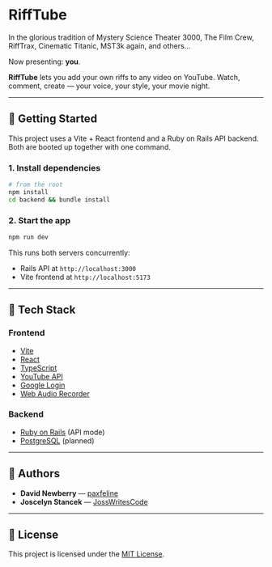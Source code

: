 # RiffTube

In the glorious tradition of Mystery Science Theater 3000, The Film Crew, RiffTrax, Cinematic Titanic, MST3k again, and others...

Now presenting: **you**.

**RiffTube** lets you add your own riffs to any video on YouTube. Watch, comment, create — your voice, your style, your movie night.

---

## 🚀 Getting Started

This project uses a Vite + React frontend and a Ruby on Rails API backend. Both are booted up together with one command.

### 1. Install dependencies

```bash
# from the root
npm install
cd backend && bundle install
```

### 2. Start the app

```bash
npm run dev
```

This runs both servers concurrently:

- Rails API at `http://localhost:3000`
- Vite frontend at `http://localhost:5173`

---

## 🧱 Tech Stack

### Frontend
- [Vite](https://vitejs.dev/)
- [React](https://reactjs.org/)
- [TypeScript](https://www.typescriptlang.org/)
- [YouTube API](https://developers.google.com/youtube/v3)
- [Google Login](https://developers.google.com/identity)
- [Web Audio Recorder](https://github.com/higuma/web-audio-recorder-js)

### Backend
- [Ruby on Rails](https://rubyonrails.org/) (API mode)
- [PostgreSQL](https://www.postgresql.org/) (planned)

---

## 👥 Authors

- **David Newberry** — [paxfeline](https://github.com/paxfeline)
- **Joscelyn Stancek** — [JossWritesCode](https://github.com/JossWritesCode)

---

## 📄 License

This project is licensed under the [MIT License](LICENSE).
